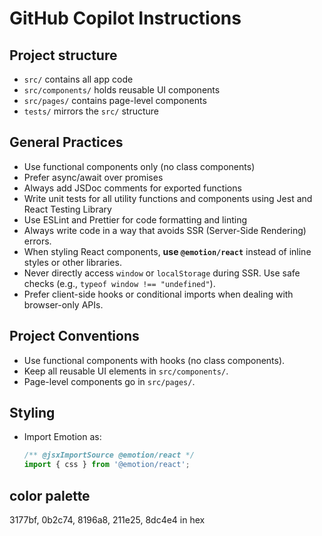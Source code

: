 # GitHub Copilot Instructions

## Project structure
- `src/` contains all app code
- `src/components/` holds reusable UI components
- `src/pages/` contains page-level components
- `tests/` mirrors the `src/` structure

## General Practices
- Use functional components only (no class components)
- Prefer async/await over promises
- Always add JSDoc comments for exported functions
- Write unit tests for all utility functions and components using Jest and React Testing Library
- Use ESLint and Prettier for code formatting and linting
- Always write code in a way that avoids SSR (Server-Side Rendering) errors.
- When styling React components, **use `@emotion/react`** instead of inline styles or other libraries.
- Never directly access `window` or `localStorage` during SSR. Use safe checks (e.g., `typeof window !== "undefined"`).
- Prefer client-side hooks or conditional imports when dealing with browser-only APIs.

## Project Conventions
- Use functional components with hooks (no class components).
- Keep all reusable UI elements in `src/components/`.
- Page-level components go in `src/pages/`.

## Styling
- Import Emotion as:
  ```js
  /** @jsxImportSource @emotion/react */
  import { css } from '@emotion/react';
## color palette
3177bf, 0b2c74, 8196a8, 211e25, 8dc4e4 in hex